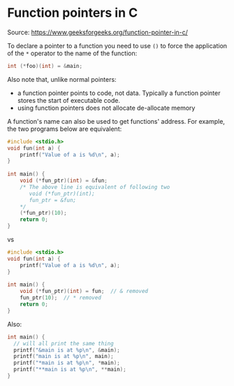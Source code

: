 # Function pointers in C

Source: https://www.geeksforgeeks.org/function-pointer-in-c/

To declare a pointer to a function you need to use `()` to force the application
of the `*` operator to the name of the function: 
```c 
int (*foo)(int) = &main;
```

Also note that, unlike normal pointers:
- a function pointer points to code, not data. Typically a function pointer stores the start of executable code.
- using function pointers does not allocate de-allocate memory
 
A function's name can also be used to get functions' address. For example, the
two programs below are equivalent:
```c
#include <stdio.h> 
void fun(int a) { 
    printf("Value of a is %d\n", a); 
} 
  
int main() { 
    void (*fun_ptr)(int) = &fun; 
    /* The above line is equivalent of following two 
       void (*fun_ptr)(int); 
       fun_ptr = &fun;  
    */
    (*fun_ptr)(10); 
    return 0; 
} 
```
vs
```c
#include <stdio.h> 
void fun(int a) { 
    printf("Value of a is %d\n", a); 
} 
  
int main() {  
    void (*fun_ptr)(int) = fun;  // & removed 
    fun_ptr(10);  // * removed 
    return 0; 
}
```
Also:
```c
int main() {
  // will all print the same thing
  printf("&main is at %p\n", &main);
  printf("main is at %p\n", main);
  printf("*main is at %p\n", *main);
  printf("**main is at %p\n", **main);
}
```
